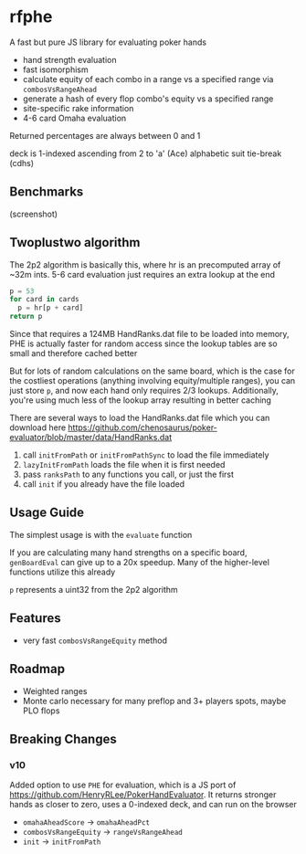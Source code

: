 # rfphe

A fast but pure JS library for evaluating poker hands

- hand strength evaluation
- fast isomorphism
- calculate equity of each combo in a range vs a specified range via `combosVsRangeAhead`
- generate a hash of every flop combo's equity vs a specified range
- site-specific rake information
- 4-6 card Omaha evaluation

Returned percentages are always between 0 and 1

deck is 1-indexed ascending from 2 to 'a' (Ace) alphabetic suit tie-break (cdhs)

## Benchmarks

(screenshot)

## Twoplustwo algorithm

The 2p2 algorithm is basically this, where hr is an precomputed array of ~32m ints. 5-6 card evaluation just requires an extra lookup at the end

```py
p = 53
for card in cards
  p = hr[p + card]
return p
```

Since that requires a 124MB HandRanks.dat file to be loaded into memory, PHE is actually faster for random access since the lookup tables are so small and therefore cached better

But for lots of random calculations on the same board, which is the case for the costliest operations (anything involving equity/multiple ranges), you can just store `p`, and now each hand only requires 2/3 lookups. Additionally, you're using much less of the lookup array resulting in better caching

There are several ways to load the HandRanks.dat file which you can download here <https://github.com/chenosaurus/poker-evaluator/blob/master/data/HandRanks.dat>

1. call `initFromPath` or `initFromPathSync` to load the file immediately
2. `lazyInitFromPath` loads the file when it is first needed
3. pass `ranksPath` to any functions you call, or just the first
4. call `init` if you already have the file loaded

## Usage Guide

The simplest usage is with the `evaluate` function

If you are calculating many hand strengths on a specific board, `genBoardEval` can give up to a 20x speedup. Many of the higher-level functions utilize this already

`p` represents a uint32 from the 2p2 algorithm

## Features

- very fast `combosVsRangeEquity` method

## Roadmap

- Weighted ranges
- Monte carlo necessary for many preflop and 3+ players spots, maybe PLO flops

## Breaking Changes

### v10

Added option to use `PHE` for evaluation, which is a JS port of <https://github.com/HenryRLee/PokerHandEvaluator>. It returns stronger hands as closer to zero, uses a 0-indexed deck, and can run on the browser

- `omahaAheadScore` -> `omahaAheadPct`
- `combosVsRangeEquity` -> `rangeVsRangeAhead`
- `init` -> `initFromPath`
